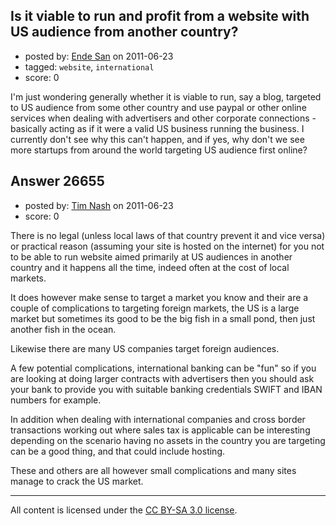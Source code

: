 ## Is it viable to run and profit from a website with US audience from another country?

- posted by: [Ende San](https://stackexchange.com/users/-1/11456-ende-san) on 2011-06-23
- tagged: `website`, `international`
- score: 0

I'm just wondering generally whether it is viable to run, say a blog, targeted to US audience from some other country and use paypal or other online services when dealing with advertisers and other corporate connections - basically acting as if it were a valid US business running the business. I currently don't see why this can't happen, and if yes, why don't we see more startups from around the world targeting US audience first online?


## Answer 26655

- posted by: [Tim Nash](https://stackexchange.com/users/-1/7035-tim-nash) on 2011-06-23
- score: 0

There is no legal (unless local laws of that country prevent it and vice versa) or practical reason (assuming your site is hosted on the internet) for you not to be able to run website aimed primarily at US audiences in another country and it happens all the time, indeed often at the cost of local markets.

It does however make sense to target a market you know and their are a couple of complications to targeting foreign markets, the US is a large market but sometimes its good to be the big fish in a small pond, then just another fish in the ocean.

Likewise there are many US companies target foreign audiences.

A few potential complications, international banking can be "fun" so if you are looking at doing larger contracts with advertisers then you should ask your bank to provide you with suitable banking credentials SWIFT and IBAN numbers for example. 

In addition when dealing with international companies and cross border transactions working out where sales tax is applicable can be interesting depending on the scenario having no assets in the country you are targeting can be a good thing, and that could include hosting. 


These and others are all however small complications and many sites manage to crack the US market.




---

All content is licensed under the [CC BY-SA 3.0 license](https://creativecommons.org/licenses/by-sa/3.0/).
